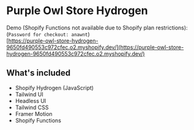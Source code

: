# Purple Owl Store Hydrogen

Demo (Shopify Functions not available due to Shopify plan restrictions):\
(`Password for checkout: anawnt`)\
[https://purple-owl-store-hydrogen-9650fd490553c972cfec.o2.myshopify.dev/](https://purple-owl-store-hydrogen-9650fd490553c972cfec.o2.myshopify.dev/)

## What's included

- Shopify Hydrogen (JavaScript)
- Tailwind UI
- Headless UI
- Tailwind CSS
- Framer Motion
- Shopify Functions
